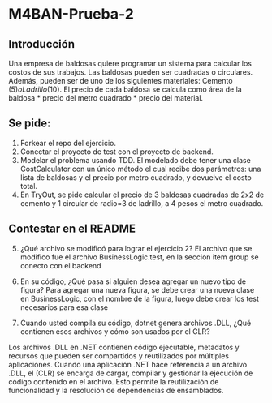 # M4BAN-Prueba-2

## Introducción

Una empresa de baldosas quiere programar un sistema para calcular los costos de sus trabajos. Las baldosas pueden ser cuadradas o circulares. Además, pueden ser de uno de los siguientes materiales: Cemento ($5) o Ladrillo ($10). El precio de cada baldosa se calcula como área de la baldosa * precio del metro cuadrado * precio del material.

## Se pide:

1. Forkear el repo del ejercicio.
2. Conectar el proyecto de test con el proyecto de backend.
3. Modelar el problema usando TDD. El modelado debe tener una clase CostCalculator con un único método el cual recibe dos parámetros: una lista de baldosas y el precio por metro cuadrado, y devuelve el costo total.
4. En TryOut, se pide calcular el precio de 3 baldosas cuadradas de 2x2 de cemento y 1 circular de radio=3 de ladrillo, a 4 pesos el metro cuadrado.

## Contestar en el README

5. ¿Qué archivo se modificó para lograr el ejercicio 2?	
El archivo que se modifico fue el archivo BusinessLogic.test, en la seccion item group se conecto con el backend

6. En su código, ¿Qué pasa si alguien desea agregar un nuevo tipo de figura?
Para agregar una nueva figura, se debe crear una nueva clase en  BusinessLogic, con el nombre de la figura, luego debe crear los test necesarios para esa clase

7. Cuando usted compila su código, dotnet genera archivos .DLL, ¿Qué contienen esos archivos y cómo son usados por el CLR?

Los archivos .DLL en .NET contienen código ejecutable, metadatos y recursos que pueden ser compartidos y reutilizados por múltiples aplicaciones. 
Cuando una aplicación .NET hace referencia a un archivo .DLL, el (CLR) se encarga de cargar, compilar y gestionar la ejecución de código contenido en el archivo.
Esto permite la reutilización de funcionalidad y la resolución de dependencias de ensamblados.